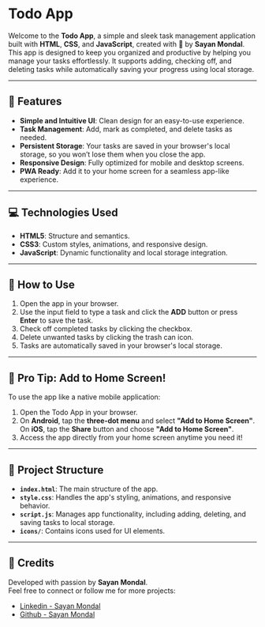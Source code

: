 # Todo App

Welcome to the **Todo App**, a simple and sleek task management application built with **HTML**, **CSS**, and **JavaScript**, created with 💖 by **Sayan Mondal**. This app is designed to keep you organized and productive by helping you manage your tasks effortlessly. It supports adding, checking off, and deleting tasks while automatically saving your progress using local storage.

---

## 🚀 Features
- **Simple and Intuitive UI**: Clean design for an easy-to-use experience.
- **Task Management**: Add, mark as completed, and delete tasks as needed.
- **Persistent Storage**: Your tasks are saved in your browser's local storage, so you won’t lose them when you close the app.
- **Responsive Design**: Fully optimized for mobile and desktop screens.
- **PWA Ready**: Add it to your home screen for a seamless app-like experience.

---

## 💻 Technologies Used
- **HTML5**: Structure and semantics.
- **CSS3**: Custom styles, animations, and responsive design.
- **JavaScript**: Dynamic functionality and local storage integration.

---

## 🎯 How to Use
1. Open the app in your browser.
2. Use the input field to type a task and click the **ADD** button or press **Enter** to save the task.
3. Check off completed tasks by clicking the checkbox.
4. Delete unwanted tasks by clicking the trash can icon.
5. Tasks are automatically saved in your browser's local storage.

---

## 📱 Pro Tip: Add to Home Screen!
To use the app like a native mobile application:
1. Open the Todo App in your browser.
2. On **Android**, tap the **three-dot menu** and select **"Add to Home Screen"**.  
   On **iOS**, tap the **Share** button and choose **"Add to Home Screen"**.
3. Access the app directly from your home screen anytime you need it!

---

## 📂 Project Structure
- **`index.html`**: The main structure of the app.
- **`style.css`**: Handles the app's styling, animations, and responsive behavior.
- **`script.js`**: Manages app functionality, including adding, deleting, and saving tasks to local storage.
- **`icons/`**: Contains icons used for UI elements.

---

## 📌 Credits

Developed with passion by **Sayan Mondal**.  
Feel free to connect or follow me for more projects:

- [Linkedin - Sayan Mondal](https://instagram.com/analystsayan)
- [Github - Sayan Mondal](https://github.com/analystsayan)
